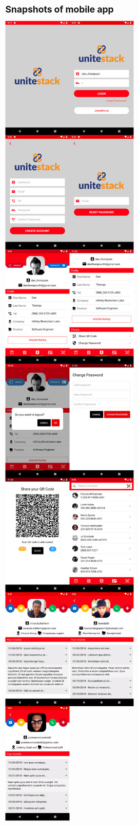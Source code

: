 
# Snapshots of mobile app

<img align="left" src="./IMG_00_splash.png" width="200px" />

<img align="left" src="./IMG_01_login.png" width="200px" />

<img align="left" src="./IMG_02_signup.png" width="200px" />

<img align="left" src="./IMG_03_forgot.png" width="200px" />

<img align="left" src="./IMG_04_profile.png" width="200px" />

<img align="left" src="./IMG_05_profile_c.png" width="200px" />

<img align="left" src="./IMG_06_logout.png" width="200px" />

<img align="left" src="./IMG_07_change_password.png" width="200px" />

<img align="left" src="./IMG_08_qrcode.png" width="200px" />

<img align="left" src="./IMG_09_contacts_list.png" width="200px" />

<img align="left" src="./IMG_10_profile+record_0.png" width="200px" />

<img align="left" src="./IMG_10_profile+record_1.png" width="200px" />

<img align="left" src="./IMG_10_profile+record_2.png" width="200px" />
